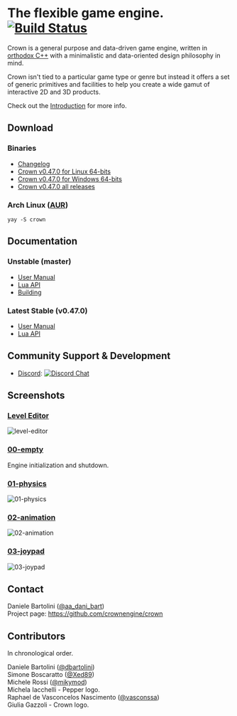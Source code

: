 The flexible game engine. [![Build Status](https://github.com/crownengine/crown/workflows/build_and_test/badge.svg)](https://github.com/crownengine/crown/actions)
=====================================

Crown is a general purpose and data-driven game engine, written in [orthodox
C++](https://gist.github.com/bkaradzic/2e39896bc7d8c34e042b) with a minimalistic
and data-oriented design philosophy in mind.

Crown isn't tied to a particular game type or genre but instead it offers a set
of generic primitives and facilities to help you create a wide gamut of
interactive 2D and 3D products.

Check out the
[Introduction](https://docs.crownengine.org/html/latest/introduction.html)
for more info.

## Download
### Binaries

  * [Changelog](https://docs.crownengine.org/html/latest/changelog.html)
  * [Crown v0.47.0 for Linux 64-bits](https://github.com/crownengine/crown/releases/download/v0.47.0/crown-0.47.0-linux-x64.tar.gz)
  * [Crown v0.47.0 for Windows 64-bits](https://github.com/crownengine/crown/releases/download/v0.47.0/crown-0.47.0-windows-x64.zip)
  * [Crown v0.47.0 all releases](https://github.com/crownengine/crown/releases/tag/v0.47.0)
  
### Arch Linux ([AUR](https://aur.archlinux.org/packages/crown/))
    yay -S crown
  
## Documentation
### Unstable (master)
  * [User Manual](https://docs.crownengine.org/html/master)
  * [Lua API](https://docs.crownengine.org/html/master/lua_api.html)
  * [Building](https://docs.crownengine.org/html/master/hackers/building.html)
  
### Latest Stable (v0.47.0)
  * [User Manual](https://docs.crownengine.org/html/latest)
  * [Lua API](https://docs.crownengine.org/html/latest/lua_api.html)

## Community Support & Development

  * [Discord](https://discord.gg/CeXVWCT): [![Discord Chat](https://img.shields.io/discord/572468149358690314.svg)](https://discord.gg/CeXVWCT)

## Screenshots

### [Level Editor](https://github.com/crownengine/crown/tree/master/tools/level_editor)

![level-editor](https://raw.githubusercontent.com/crownengine/crown/master/docs/shots/level-editor.png)

### [00-empty](https://github.com/crownengine/crown/tree/master/samples/00-empty)

Engine initialization and shutdown.

### [01-physics](https://github.com/crownengine/crown/tree/master/samples/01-physics)
![01-physics](https://raw.githubusercontent.com/crownengine/crown/master/docs/shots/01-physics.png)

### [02-animation](https://github.com/crownengine/crown/tree/master/samples/02-animation)
![02-animation](https://raw.githubusercontent.com/crownengine/crown/master/docs/shots/02-animation.png)

### [03-joypad](https://github.com/crownengine/crown/tree/master/samples/03-joypad)
![03-joypad](https://raw.githubusercontent.com/crownengine/crown/master/docs/shots/03-joypad.png)

Contact
-------

Daniele Bartolini ([@aa_dani_bart](https://twitter.com/aa_dani_bart))  
Project page: https://github.com/crownengine/crown

Contributors
------------

In chronological order.

Daniele Bartolini ([@dbartolini](https://github.com/dbartolini))  
Simone Boscaratto ([@Xed89](https://github.com/Xed89))  
Michele Rossi ([@mikymod](https://github.com/mikymod))  
Michela Iacchelli - Pepper logo.  
Raphael de Vasconcelos Nascimento ([@vasconssa](https://github.com/vasconssa))  
Giulia Gazzoli - Crown logo.
